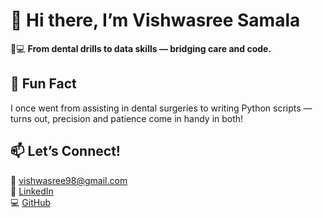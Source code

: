 # 👋 Hi there, I’m Vishwasree Samala
🦷💻 **From dental drills to data skills — bridging care and code.**  
## 🔁 Fun Fact
I once went from assisting in dental surgeries to writing Python scripts — turns out, precision and patience come in handy in both!
## 📫 Let’s Connect!
📧 [vishwasree98@gmail.com](mailto:vishwasree98@gmail.com)  
🔗 [LinkedIn](https://linkedin.com/in/vishwasree-samala)  
💻 [GitHub](https://github.com/vishwasree98)

